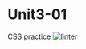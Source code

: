 # Unit3-01
CSS practice
 [![linter](https://github.com/Matti-Benvenuti/Unit3-01/workflows/linter/badge.svg)](https://github.com/marketplace/actions/super-linter)         

